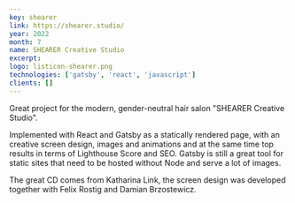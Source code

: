 ```yaml
---
key: shearer
link: https://shearer.studio/
year: 2022
month: 7
name: SHEARER Creative Studio
excerpt:
logo: listicon-shearer.png
technologies: ['gatsby', 'react', 'javascript']
clients: []
---
```


Great project for the modern, gender-neutral hair salon "SHEARER Creative Studio".

Implemented with React and Gatsby as a statically rendered page, with an creative screen design, images and animations and at the same time top results in terms of Lighthouse Score and SEO. Gatsby is still a great tool for static sites that need to be hosted without Node and serve a lot of images.

The great CD comes from Katharina Link, the screen design was developed together with Felix Rostig and Damian Brzostewicz.
